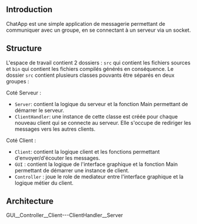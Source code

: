 ## Introduction

ChatApp est une simple application de messagerie permettant de communiquer avec un groupe, en se connectant à un serveur via un socket. 

## Structure

L'espace de travail contient 2 dossiers : `src` qui contient les fichiers sources et `bin` qui contient les fichiers compilés générés en conséquence. 
Le dossier `src` contient plusieurs classes pouvants être séparés en deux groupes :

Coté Serveur :
- `Server`: contient la logique du serveur et la fonction Main permettant de démarrer le serveur.
- `ClientHandler`: une instance de cette classe est créée pour chaque nouveau client qui se connecte au serveur. Elle s'occupe de rediriger les messages vers les autres clients.

Coté Client :
- `Client`: contient la logique client et les fonctions permettant d'envoyer/d'écouter les messages.
- `GUI` : contient la logique de l'interface graphique et la fonction Main permettant de démarrer une instance de client.
- `Controller` : joue le role de mediateur entre l'interface graphique et la logique métier du client.

## Architecture

GUI__Controller__Client---ClientHandler__Server
